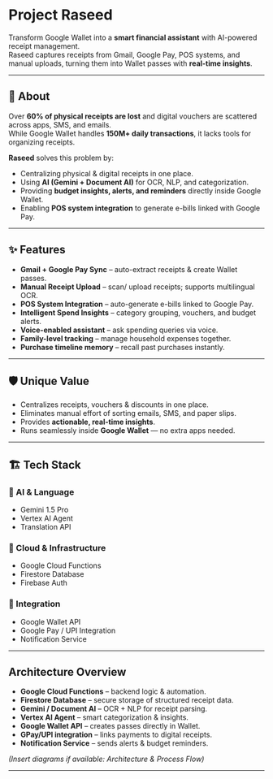 # Project Raseed

Transform Google Wallet into a **smart financial assistant** with AI-powered receipt management.  
Raseed captures receipts from Gmail, Google Pay, POS systems, and manual uploads, turning them into Wallet passes with **real-time insights**.

---

## 📖 About

Over **60% of physical receipts are lost** and digital vouchers are scattered across apps, SMS, and emails.  
While Google Wallet handles **150M+ daily transactions**, it lacks tools for organizing receipts.

**Raseed** solves this problem by:
- Centralizing physical & digital receipts in one place.  
- Using **AI (Gemini + Document AI)** for OCR, NLP, and categorization.  
- Providing **budget insights, alerts, and reminders** directly inside Google Wallet.  
- Enabling **POS system integration** to generate e-bills linked with Google Pay.  

---

## ✨ Features

- **Gmail + Google Pay Sync** – auto-extract receipts & create Wallet passes.  
- **Manual Receipt Upload** – scan/ upload receipts; supports multilingual OCR.  
- **POS System Integration** – auto-generate e-bills linked to Google Pay.  
- **Intelligent Spend Insights** – category grouping, vouchers, and budget alerts.  
- **Voice-enabled assistant** – ask spending queries via voice.  
- **Family-level tracking** – manage household expenses together.  
- **Purchase timeline memory** – recall past purchases instantly.  

---

## 🛡 Unique Value

- Centralizes receipts, vouchers & discounts in one place.  
- Eliminates manual effort of sorting emails, SMS, and paper slips.  
- Provides **actionable, real-time insights**.  
- Runs seamlessly inside **Google Wallet** — no extra apps needed.  

---

## 🏗 Tech Stack

### 🔹 AI & Language
- Gemini 1.5 Pro  
- Vertex AI Agent  
- Translation API  

### 🔹 Cloud & Infrastructure
- Google Cloud Functions  
- Firestore Database  
- Firebase Auth  

### 🔹 Integration
- Google Wallet API  
- Google Pay / UPI Integration  
- Notification Service  

---

## Architecture Overview

- **Google Cloud Functions** – backend logic & automation.  
- **Firestore Database** – secure storage of structured receipt data.  
- **Gemini / Document AI** – OCR + NLP for receipt parsing.  
- **Vertex AI Agent** – smart categorization & insights.  
- **Google Wallet API** – creates passes directly in Wallet.  
- **GPay/UPI integration** – links payments to digital receipts.  
- **Notification Service** – sends alerts & budget reminders.  

*(Insert diagrams if available: Architecture & Process Flow)*

---

